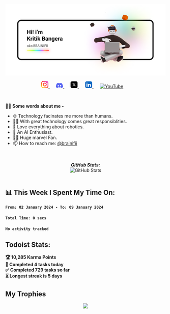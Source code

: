<div>
    <p align="center">
    <img src="https://raw.githubusercontent.com/BRAINIFII/brainifii/master/Static/Github.png">
  </p>
</div>
<div>
  <p align="center">
<a href="https://www.instagram.com/brainifii/" style="padding-right: 20px;">
  <img alt="Instagram" title="Instagram - BRAINIFII" width="22px" src="https://raw.githubusercontent.com/brainifii/brainifii/master/Static/instagram.svg"/>
</a>
<a href="https://discord.gg/4GyNh3JcRa" style="padding-right: 20px;">
  <img title="Discord" alt="Discord -BRAINIFII" width="22px" src="https://raw.githubusercontent.com/brainifii/brainifii/master/Static/discord.svg" />
</a>

<a href="https://twitter.com/kritikbangera" style="padding-right: 20px;">
  <img alt="Twitter" title="Twitter - @kritik.bangera"  width="22px" src="https://raw.githubusercontent.com/brainifii/brainifii/master/Static/x.svg" />
</a>

<a href="https://www.linkedin.com/in/brainifii/" style="padding-right: 20px;">
  <img alt="LinkedIN" title="LinkedIN - Kritik Bangera" width="22px" src="https://raw.githubusercontent.com/brainifii/brainifii/master/Static/linkedin.svg" />
</a>

<a href="https://youtube.com/brainifii" style="padding-right: 20px;">
    <img alt="YouTube" title="Youtube - BRAINIFII" title="YouTube" width="22px" src="https://raw.githubusercontent.com/brainifii/brainifii/master/Static/youtube.svg">
</a>

</p>
</div>
</br>

💁‍♂️ **Some words about me -**
</br>
* ⚙ Technology facinates me more than humans.
* 👨‍💻 With great technology comes great responsiblities.
* 🤖 Love everything about robotics.
* 🧠 An AI Enthusiast.
* 🦸‍♂️ Huge marvel Fan.
* 📫 How to reach me: [@brainifii](https://instagram.com/brainifii/)
<!-- * 📝 [Resume]() -->

</br>
<div>
  <p align="center">
  <b><em>GitHub Stats:</em></b> <br/>
    <img src="https://github-readme-streak-stats.herokuapp.com/?user=brainifii" alt="GitHub Stats" /> <br/><br/>
  <b>
  </p>
</div>

## 📊 **This Week I Spent My Time On:**
<!--START_SECTION:waka-->

```txt
From: 02 January 2024 - To: 09 January 2024

Total Time: 0 secs

No activity tracked
```

<!--END_SECTION:waka-->

## **Todoist Stats:**

<!-- TODO-IST:START -->
🏆  10,285 Karma Points           
🌸  Completed 4 tasks today           
✅  Completed 729 tasks so far           
⏳  Longest streak is 5 days
<!-- TODO-IST:END -->

## My Trophies
<p align="center">
<img src="https://github-profile-trophy.vercel.app/?username=brainifii&theme=onedark&margin-w=10&margin-h=10"/>
</p>
